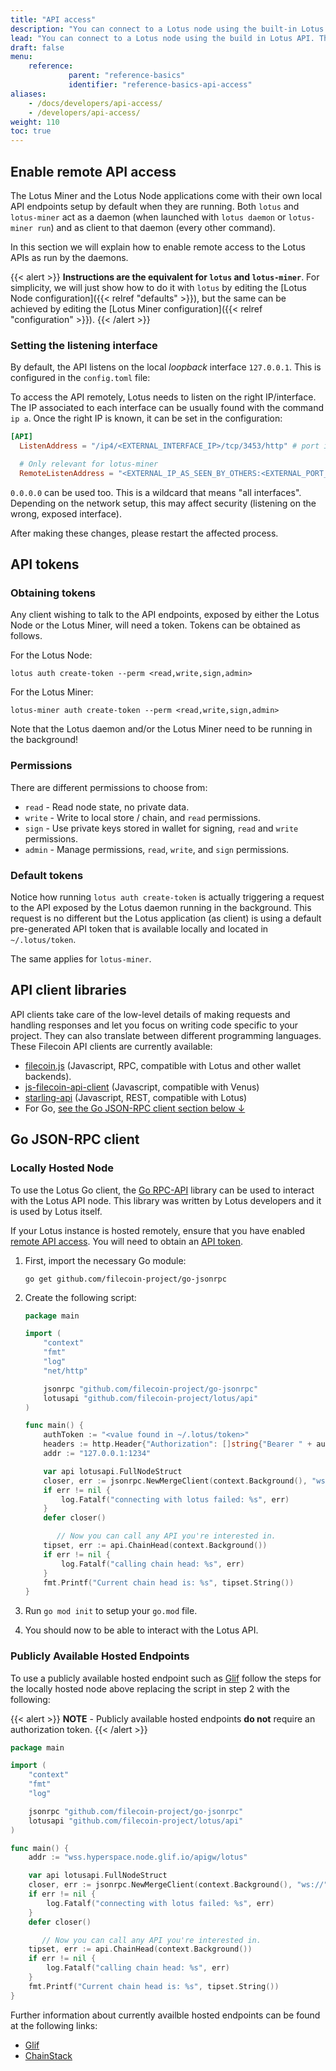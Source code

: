 ```yaml
---
title: "API access"
description: "You can connect to a Lotus node using the built-in Lotus API. There is some preparation you need to do first on the node that you want to connect to. You must also generate an API key to use in order to connect to the Lotus node."
lead: "You can connect to a Lotus node using the build in Lotus API. There is some preparation you need to do first on the node that you want to connect to. You must also generate an API key to use in order to connect to the Lotus node."
draft: false
menu:
    reference:
             parent: "reference-basics"
             identifier: "reference-basics-api-access"
aliases:
    - /docs/developers/api-access/
    - /developers/api-access/
weight: 110
toc: true
---
```


## Enable remote API access

The Lotus Miner and the Lotus Node applications come with their own local API endpoints setup by default when they are running. Both `lotus` and `lotus-miner` act as a daemon (when launched with `lotus daemon` or `lotus-miner run`) and as client to that daemon (every other command).

In this section we will explain how to enable remote access to the Lotus APIs as run by the daemons.

{{< alert >}}
**Instructions are the equivalent for `lotus` and `lotus-miner`**. For simplicity, we will just show how to do it with `lotus` by editing the [Lotus Node configuration]({{< relref "defaults" >}}), but the same can be achieved by editing the [Lotus Miner configuration]({{< relref "configuration" >}}).
{{< /alert >}}

### Setting the listening interface

By default, the API listens on the local _loopback_ interface `127.0.0.1`. This is configured in the `config.toml` file:

To access the API remotely, Lotus needs to listen on the right IP/interface. The IP associated to each interface can be usually found with the command `ip a`. Once the right IP is known, it can be set in the configuration:

```toml
[API]
  ListenAddress = "/ip4/<EXTERNAL_INTERFACE_IP>/tcp/3453/http" # port is an example

  # Only relevant for lotus-miner
  RemoteListenAddress = "<EXTERNAL_IP_AS_SEEN_BY_OTHERS:<EXTERNAL_PORT_AS_SEEN_BY_OTHERS>"
```

`0.0.0.0` can be used too. This is a wildcard that means "all interfaces". Depending on the network setup, this may affect security (listening on the wrong, exposed interface).

After making these changes, please restart the affected process.

## API tokens

### Obtaining tokens

Any client wishing to talk to the API endpoints, exposed by either the Lotus Node or the Lotus Miner, will need a token. Tokens can be obtained as follows.

For the Lotus Node:

```shell
lotus auth create-token --perm <read,write,sign,admin>
```

For the Lotus Miner:

```shell
lotus-miner auth create-token --perm <read,write,sign,admin>
```

Note that the Lotus daemon and/or the Lotus Miner need to be running in the background!

### Permissions

There are different permissions to choose from:

- `read` - Read node state, no private data.
- `write` - Write to local store / chain, and `read` permissions.
- `sign` - Use private keys stored in wallet for signing, `read` and `write` permissions.
- `admin` - Manage permissions, `read`, `write`, and `sign` permissions.

### Default tokens

Notice how running `lotus auth create-token` is actually triggering a request to the API exposed by the Lotus daemon running in the background. This request is no different but the Lotus application (as client) is using a default pre-generated API token that is available locally and located in `~/.lotus/token`.

The same applies for `lotus-miner`.

## API client libraries

API clients take care of the low-level details of making requests and handling responses and let you focus on writing code specific to your project. They can also translate between different programming languages. These Filecoin API clients are currently available:

- [filecoin.js](https://github.com/filecoin-shipyard/filecoin.js) (Javascript, RPC, compatible with Lotus and other wallet backends).
- [js-filecoin-api-client](https://github.com/filecoin-shipyard/js-filecoin-api-client) (Javascript, compatible with Venus)
- [starling-api](https://github.com/smalldata-industries/starling-api) (Javascript, REST, compatible with Lotus)
- For Go, [see the Go JSON-RPC client section below ↓](#go-json-rpc-client)

## Go JSON-RPC client

### Locally Hosted Node

To use the Lotus Go client, the [Go RPC-API](https://github.com/filecoin-project/go-jsonrpc) library can be used to interact with the Lotus API node. This library was written by Lotus developers and it is used by Lotus itself.

If your Lotus instance is hosted remotely, ensure that you have enabled [remote API access](#enable-remote-api-access). You will need to obtain an [API token](#api-tokens).

1. First, import the necessary Go module:

    ```shell
    go get github.com/filecoin-project/go-jsonrpc
    ```

1. Create the following script:

    ```go
    package main

    import (
        "context"
        "fmt"
        "log"
        "net/http"

        jsonrpc "github.com/filecoin-project/go-jsonrpc"
        lotusapi "github.com/filecoin-project/lotus/api"
    )

    func main() {
        authToken := "<value found in ~/.lotus/token>"
        headers := http.Header{"Authorization": []string{"Bearer " + authToken}}
        addr := "127.0.0.1:1234"

        var api lotusapi.FullNodeStruct
        closer, err := jsonrpc.NewMergeClient(context.Background(), "ws://"+addr+"/rpc/v0", "Filecoin", []interface{}{&api.Internal, &api.CommonStruct.Internal}, headers)
        if err != nil {
            log.Fatalf("connecting with lotus failed: %s", err)
        }
        defer closer()

           // Now you can call any API you're interested in.
        tipset, err := api.ChainHead(context.Background())
        if err != nil {
            log.Fatalf("calling chain head: %s", err)
        }
        fmt.Printf("Current chain head is: %s", tipset.String())
    }
    ```

1. Run `go mod init` to setup your `go.mod` file.
1. You should now to be able to interact with the Lotus API.

### Publicly Available Hosted Endpoints

To use a publicly available hosted endpoint such as [Glif](https://api.hyperspace.node.glif.io/rpc/v0) follow the steps for the locally hosted node above replacing the script in step 2 with the following:

{{< alert >}}
**NOTE** - Publicly available hosted endpoints **do not** require an authorization token.
{{< /alert >}}



```go
package main

import (
    "context"
    "fmt"
    "log"

    jsonrpc "github.com/filecoin-project/go-jsonrpc"
    lotusapi "github.com/filecoin-project/lotus/api"
)

func main() {
    addr := "wss.hyperspace.node.glif.io/apigw/lotus"

    var api lotusapi.FullNodeStruct
    closer, err := jsonrpc.NewMergeClient(context.Background(), "ws://"+addr+"/rpc/v0", "Filecoin", []interface{}{&api.Internal, &api.CommonStruct.Internal}, nil)
    if err != nil {
        log.Fatalf("connecting with lotus failed: %s", err)
    }
    defer closer()

       // Now you can call any API you're interested in.
    tipset, err := api.ChainHead(context.Background())
    if err != nil {
        log.Fatalf("calling chain head: %s", err)
    }
    fmt.Printf("Current chain head is: %s", tipset.String())
}
```
Further information about currently availble hosted endpoints can be found at the following links:
- [Glif](https://api.hyperspace.node.glif.io/rpc/v0)
- [ChainStack](https://chainstack.com/labs/#filecoin)
